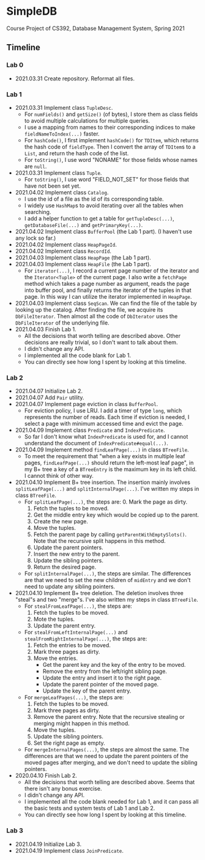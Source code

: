 # SimpleDB

Course Project of CS392, Database Management System, Spring 2021

## Timeline

### Lab 0

* 2021.03.31	Create repository. Reformat all files.

### Lab 1

* 2021.03.31	Implement class `TupleDesc`.
  * For `numFields()` and `getSize()` (of bytes), I store them as class fields to avoid multiple calculations for multiple queries.
  * I use a mapping from names to their corresponding indices to make `fieldNameToIndex(...)` faster.
  * For `hashCode()`, I first implement `hashCode()` for `TDItem`, which returns the hash code of `fieldType`. Then I convert the array of `TDItem`s to a `List`, and return the hash code of the list.
  * For `toString()`, I use word "NONAME" for those fields whose names are `null`.
* 2021.03.31	Implement class `Tuple`.
  * For `toString()`, I use word "FIELD_NOT_SET" for those fields that have not been set yet.
* 2021.04.02	Implement class `Catalog`.
  * I use the id of a file as the id of its corresponding table.
  * I widely use `HashMap`s to avoid iterating over all the tables when searching.
  * I add a helper function to get a table for `getTupleDesc(...)`, `getDatabaseFile(...)` and `getPrimaryKey(...)`.
* 2021.04.02	Implement class `BufferPool` (the Lab 1 part). (I haven't use any lock so far.)
* 2021.04.02	Implement class `HeapPageId`.
* 2021.04.02	Implement class `RecordId`.
* 2021.04.03	Implement class `HeapPage` (the Lab 1 part).
* 2021.04.03	Implement class `HeapFile` (the Lab 1 part).
  * For `iterator(...)`, I record a current page number of the iterator and the `Iterator<Tuple>` of the current page. I also write a `fetchPage` method which takes a page number as argument, reads the page into buffer pool, and finally returns the iterator of the tuples in that page. In this way I can utilize the iterator implemented in `HeapPage`.
* 2021.04.03	Implement class `SeqScan`. We can find the file of the table by looking up the catalog. After finding the file, we acquire its `DbFileIterator`. Then almost all the code of `DbIterator` uses the `DbFileIterator` of the underlying file.
* 2021.04.03	Finish Lab 1.
  * All the decisions that worth telling are described above. Other decisions are really trivial, so I don't want to talk about them.
  * I didn't change any API.
  * I implemented all the code blank for Lab 1.
  * You can directly see how long I spent by looking at this timeline.

### Lab 2

* 2021.04.07	Initialize Lab 2.
* 2021.04.07	Add `Pair` utility.
* 2021.04.07	Implement page eviction in class `BufferPool`.
  * For eviction policy, I use LRU. I add a timer of type `long`, which represents the number of reads. Each time if eviction is needed, I select a page with minimum accessed time and evict the page.
* 2021.04.09	Implement class `Predicate` and `IndexPredicate`.
  * So far I don't know what `IndexPredicate` is used for, and I cannot understand the document of `IndexPredicate#equal(...)`.
* 2021.04.09	Implement method `findLeafPage(...)` in class `BTreeFile`.
  * To meet the requirement that "when a key exists in multiple leaf pages, `findLeafPage(...)` should return the left-most leaf page", in my B+ tree a key of a `BTreeEntry` is the maximum key in its left child. I cannot think of other way.
* 2021.04.10	Implement B+ tree insertion. The insertion mainly involves `splitLeafPage(...)` and `splitInternalPage(...)`. I've written my steps in class `BTreeFile`.
  * For `splitLeafPage(...)`, the steps are:
    0. Mark the page as dirty.
    1. Fetch the tuples to be moved.
    2. Get the middle entry key which would be copied up to the parent.
    3. Create the new page.
    4. Move the tuples.
    5. Fetch the parent page by calling `getParentWithEmptySlots()`. Note that the recursive split happens in this method.
    6. Update the parent pointers.
    7. Insert the new entry to the parent.
    8. Update the sibling pointers.
    9. Return the desired page.
  * For `splitInternalPage(...)`, the steps are similar. The differences are that we need to set the new children of `midEntry` and we don't need to update any sibling pointers.
* 2021.04.10	Implement B+ tree deletion. The deletion involves three "steal"s and two "merge"s. I've also written my steps in class `BTreeFile`.
  * For `stealFromLeafPage(...)`, the steps are:
    1. Fetch the tuples to be moved.
    2. Mote the tuples.
    3. Update the parent entry.
  * For `stealFromLeftInternalPage(...)` and `stealFromRightInternalPage(...)`, the steps are:
    1. Fetch the entries to be moved.
    2. Mark three pages as dirty.
    3. Move the entries.
       * Get the parent key and the key of the entry to be moved.
       * Remove the entry from the left/right sibling page.
       * Update the entry and insert it to the right page.
       * Update the parent pointer of the moved page.
       * Update the key of the parent entry.
  * For `mergeLeafPages(...)`, the steps are:
    1. Fetch the tuples to be moved.
    2. Mark three pages as dirty.
    3. Remove the parent entry. Note that the recursive stealing or merging might happen in this method.
    4. Move the tuples.
    5. Update the sibling pointers.
    6. Set the right page as empty.
  * For `mergeInternalPages(...)`, the steps are almost the same. The differences are that we need to update the parent pointers of the moved pages after merging, and we don't need to update the sibling pointers.
* 2020.04.10	Finish Lab 2.
  * All the decisions that worth telling are described above. Seems that there isn't any bonus exercise.
  * I didn't change any API.
  * I implemented all the code blank needed for Lab 1, and it can pass all the basic tests and system tests of Lab 1 and Lab 2.
  * You can directly see how long I spent by looking at this timeline.

### Lab 3

* 2021.04.19	Initialize Lab 3.
* 2021.04.19	Implement class `JoinPredicate`.